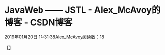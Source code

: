 # JavaWeb —— JSTL - Alex_McAvoy的博客 - CSDN博客





2019年01月20日 14:31:38[Alex_McAvoy](https://me.csdn.net/u011815404)阅读数：18








【】



